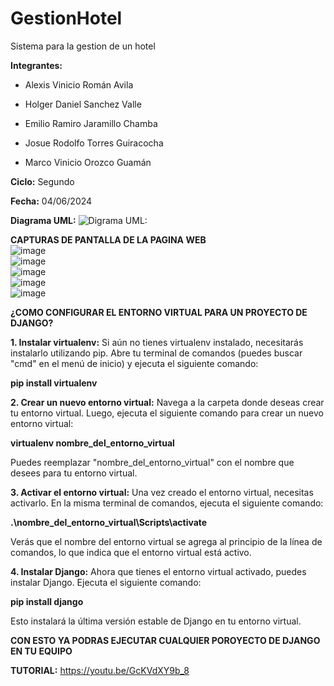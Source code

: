 # GestionHotel
Sistema para la gestion de un hotel

**Integrantes:** 

- Alexis Vinicio Román Avila
                 
- Holger Daniel Sanchez Valle
                 
- Emilio Ramiro Jaramillo Chamba
                 
- Josue Rodolfo Torres Guiracocha
                 
- Marco Vinicio Orozco Guamán

**Ciclo:** Segundo

**Fecha:** 04/06/2024

**Diagrama UML:**
![**Digrama UML:** ](https://i.postimg.cc/15gbgtrm/Whats-App-Image-2024-06-03-at-9-59-42-PM.jpg)  


**CAPTURAS DE PANTALLA DE LA PAGINA WEB**  
![image](https://github.com/emilioj04/gestionHotel/assets/166523266/15207599-1e4d-4c1d-9106-871c348d9463)  
![image](https://github.com/emilioj04/gestionHotel/assets/166523266/458ca8aa-4a0e-4f1f-922f-3b2ce9eb642c)  
![image](https://github.com/emilioj04/gestionHotel/assets/166523266/8d9adfb8-3c6e-4ace-b4f7-59d16856bbc3)  
![image](https://github.com/emilioj04/gestionHotel/assets/166523266/753e5a34-4f74-40dc-8020-b63a85adaeeb)  
![image](https://github.com/emilioj04/gestionHotel/assets/166523266/c27d9b3d-5075-4089-ad06-c0e6dc5c5523)





**¿COMO CONFIGURAR EL ENTORNO VIRTUAL PARA UN PROYECTO DE DJANGO?**

**1. Instalar virtualenv:** Si aún no tienes virtualenv instalado, necesitarás instalarlo utilizando pip. Abre tu terminal de comandos (puedes buscar "cmd" en el menú de inicio) y ejecuta el siguiente comando:

**pip install virtualenv**

**2. Crear un nuevo entorno virtual:** Navega a la carpeta donde deseas crear tu entorno virtual. Luego, ejecuta el siguiente comando para crear un nuevo entorno virtual:

**virtualenv nombre_del_entorno_virtual**

Puedes reemplazar "nombre_del_entorno_virtual" con el nombre que desees para tu entorno virtual.

**3. Activar el entorno virtual:** Una vez creado el entorno virtual, necesitas activarlo. En la misma terminal de comandos, ejecuta el siguiente comando:

**.\nombre_del_entorno_virtual\Scripts\activate**

Verás que el nombre del entorno virtual se agrega al principio de la línea de comandos, lo que indica que el entorno virtual está activo.


**4. Instalar Django:** Ahora que tienes el entorno virtual activado, puedes instalar Django. Ejecuta el siguiente comando:

**pip install django**

Esto instalará la última versión estable de Django en tu entorno virtual.

**CON ESTO YA PODRAS EJECUTAR CUALQUIER POROYECTO DE DJANGO EN TU EQUIPO**  

**TUTORIAL:** 
https://youtu.be/GcKVdXY9b_8 
